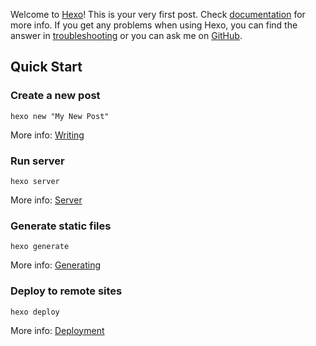 
Welcome to [Hexo](https://hexo.io/)! This is your very first post. Check [documentation](https://hexo.io/docs/) for more info. If you get any problems when using Hexo, you can find the answer in [troubleshooting](https://hexo.io/docs/troubleshooting.html) or you can ask me on [GitHub](https://github.com/hexojs/hexo/issues).

## Quick Start

### Create a new post

```
hexo new "My New Post"
```

More info: [Writing](https://hexo.io/docs/writing.html)

### Run server

```
hexo server
```

More info: [Server](https://hexo.io/docs/server.html)

### Generate static files

```
hexo generate
```

More info: [Generating](https://hexo.io/docs/generating.html)

### Deploy to remote sites

```
hexo deploy
```

More info: [Deployment](https://hexo.io/docs/one-command-deployment.html)
